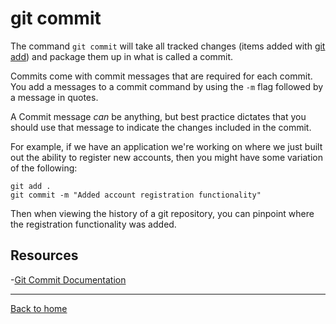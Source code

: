 # git commit

The command `git commit` will take all tracked changes (items added with [git add](./Add.md)) and package them up in what is called a commit. 

Commits come with commit messages that are required for each commit. You add a messages to a commit command by using the `-m` flag followed by a message in quotes. 

A Commit message _can_ be anything, but best practice dictates that you should use that message to indicate the changes included in the commit. 

For example, if we have an application we're working on where we just built out the ability to register new accounts, then you might have some variation of the following:
```
git add .
git commit -m "Added account registration functionality"
```

Then when viewing the history of a git repository, you can pinpoint where the registration functionality was added. 

## Resources
-[Git Commit Documentation](https://git-scm.com/docs/git-commit)

---

[Back to home](../README.md)
